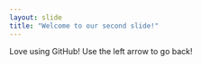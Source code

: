 ```yaml
---
layout: slide
title: "Welcome to our second slide!"
---
```

Love using GitHub!
Use the left arrow to go back!
